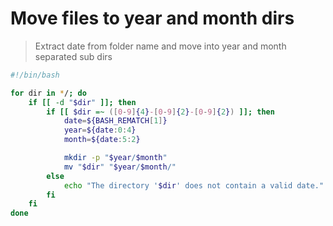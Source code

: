 # Move files to year and month dirs

> Extract date from folder name and move into year and month separated sub dirs

```bash
#!/bin/bash

for dir in */; do
    if [[ -d "$dir" ]]; then
        if [[ $dir =~ ([0-9]{4}-[0-9]{2}-[0-9]{2}) ]]; then
            date=${BASH_REMATCH[1]}
            year=${date:0:4}
            month=${date:5:2}

            mkdir -p "$year/$month"
            mv "$dir" "$year/$month/"
        else
            echo "The directory '$dir' does not contain a valid date."
        fi
    fi
done
```
